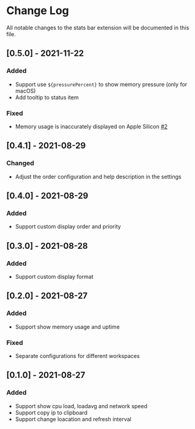 # Change Log

All notable changes to the stats bar extension will be documented in this file.

## [0.5.0] - 2021-11-22

### Added

- Support use `${pressurePercent}` to show memory pressure (only for macOS)
- Add tooltip to status item

### Fixed

- Memory usage is inaccurately displayed on Apple Silicon [#2](https://github.com/njzydark/vscode-stats-bar/issues/2)

## [0.4.1] - 2021-08-29

### Changed

- Adjust the order configuration and help description in the settings

## [0.4.0] - 2021-08-29

### Added

- Support custom display order and priority

## [0.3.0] - 2021-08-28

### Added

- Support custom display format

## [0.2.0] - 2021-08-27

### Added

- Support show memory usage and uptime

### Fixed

- Separate configurations for different workspaces

## [0.1.0] - 2021-08-27

### Added

- Support show cpu load, loadavg and network speed
- Support copy ip to clipboard
- Support change loacation and refresh interval
